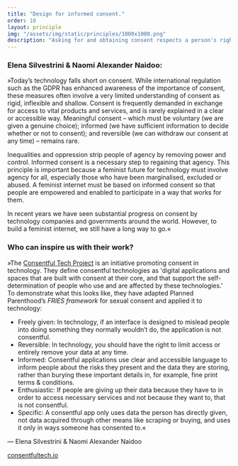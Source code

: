 ```yaml
---
title: "Design for informed consent."
order: 10
layout: principle
img: "/assets/img/static/principles/1000x1000.png"
description: "Asking for and obtaining consent respects a person's right to autonomy and agency. For consent to be valid, it must be voluntary, informed and reversible. However, individuals should not be burdened with every decision. We also need strong policies that protect the privacy of individuals and groups."
---
```


### Elena Silvestrini & Naomi Alexander Naidoo:

»Today’s technology falls short on consent. While international regulation such as the GDPR has enhanced awareness of the importance of consent, these measures often involve a very limited understanding of consent as rigid, inflexible and shallow. Consent is frequently demanded in exchange for access to vital products and services, and is rarely explained in a clear or accessible way. Meaningful consent – which must be voluntary (we are given a genuine choice); informed (we have sufficient information to decide whether or not to consent); and reversible (we can withdraw our consent at any time) – remains rare. 

Inequalities and oppression strip people of agency by removing power and control. Informed consent is a necessary step to regaining that agency. This principle is important because a feminist future for technology must involve agency for all, especially those who have been marginalised, excluded or abused. A feminist internet must be based on informed consent so that people are empowered and enabled to participate in a way that works for them.  

In recent years we have seen substantial progress on consent by technology companies and governments around the world. However, to build a feminist internet, we still have a long way to go.«


<div class="principle-info-box" markdown="1">

### Who can inspire us with their work?

»The [Consentful Tech Project](https://www.consentfultech.io/) is an initiative promoting consent in technology. They define consentful technologies as 'digital applications and spaces that are built with consent at their core, and that support the self-determination of people who use and are affected by these technologies.' To demonstrate what this looks like, they have adapted Planned Parenthood’s *FRIES framework* for sexual consent and applied it to technology:

- Freely given: In technology, if an interface is designed to mislead people into doing something they normally wouldn’t do, the application is not consentful.
- Reversible: In technology, you should have the right to limit access or entirely remove your data at any time.
- Informed: Consentful applications use clear and accessible language to inform people about the risks they present and the data they are storing, rather than burying these important details in, for example, fine print terms & conditions.
- Enthusiastic: If people are giving up their data because they have to in order to access necessary services and not because they want to, that is not consentful.
- Specific: A consentful app only uses data the person has directly given, not data acquired through other means like scraping or buying, and uses it only in ways someone has consented to.« 

— Elena Silvestrini & Naomi Alexander Naidoo

[consentfultech.io](https://www.consentfultech.io/)

</div>







